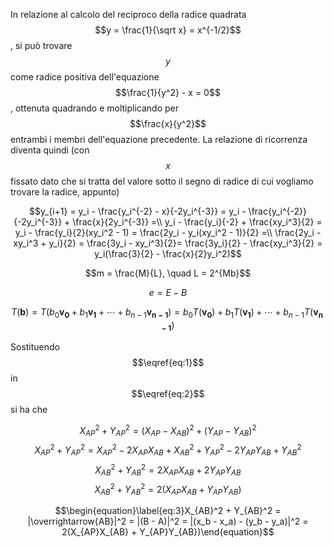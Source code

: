 <script src="https://cdn.mathjax.org/mathjax/latest/MathJax.js?config=TeX-AMS-MML_HTMLorMML" type="text/javascript"></script>

In relazione al calcolo del reciproco della radice quadrata $$y = \frac{1}{\sqrt x} = x^{-1/2}$$, si può trovare $$y$$ come radice positiva dell'equazione $$\frac{1}{y^2} - x = 0$$, ottenuta quadrando e moltiplicando per $$\frac{x}{y^2}$$ entrambi i membri dell'equazione precedente. La relazione di ricorrenza diventa quindi (con $$x$$ fissato dato che si tratta del valore sotto il segno di radice di cui vogliamo trovare la radice, appunto)

$$y_{i+1} = y_i - \frac{y_i^{-2} - x}{-2y_i^{-3}} = y_i - \frac{y_i^{-2}}{-2y_i^{-3}} + \frac{x}{2y_i^{-3}} =\\ y_i - \frac{y_i}{-2} + \frac{xy_i^3}{2} = y_i - \frac{y_i}{2}(xy_i^2 - 1) = \frac{2y_i - y_i(xy_i^2 - 1)}{2} =\\ \frac{2y_i - xy_i^3 + y_i}{2} = \frac{3y_i - xy_i^3}{2}= \frac{3y_i}{2} - \frac{xy_i^3}{2} = y_i(\frac{3}{2} - \frac{x}{2}y_i^2)$$

$$m = \frac{M}{L}, \quad L =  2^{Mb}$$

$$\begin{equation}e = E - B\end{equation}$$

$$\begin{equation}\label{eq:3}T(\mathbf{b}) = T(b_0\mathbf{v_0} + b_1\mathbf{v_1} + \cdots + b_{n-1}\mathbf{v_{n-1}}) = b_0T(\mathbf{v_0}) + b_1T(\mathbf{v_1}) + \cdots + b_{n-1}T(\mathbf{v_{n-1}})\end{equation}$$

Sostituendo $$\eqref{eq:1}$$ in $$\eqref{eq:2}$$ si ha che

$$X_{AP}^2 + Y_{AP}^2 = (X_{AP} - X_{AB})^2 + (Y_{AP} - Y_{AB})^2$$
$$X_{AP}^2 + Y_{AP}^2 = X_{AP}^2 - 2X_{AP}X_{AB} + X_{AB}^2 + Y_{AP}^2 - 2Y_{AP}Y_{AB} + Y_{AB}^2$$
$$X_{AB}^2 + Y_{AB}^2 = 2X_{AP}X_{AB} + 2Y_{AP}Y_{AB}$$
$$X_{AB}^2 + Y_{AB}^2 = 2(X_{AP}X_{AB} + Y_{AP}Y_{AB})$$

$$\begin{equation}\label{eq:3}X_{AB}^2 + Y_{AB}^2 = |\overrightarrow{AB}|^2 = |(B - A)|^2 = |(x_b - x_a) - (y_b - y_a)|^2 = 2(X_{AP}X_{AB} + Y_{AP}Y_{AB})\end{equation}$$
